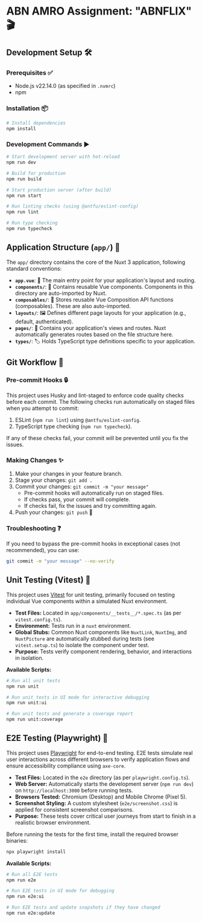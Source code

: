 # ABN AMRO Assignment: "ABNFLIX" 🎬

## Development Setup 🛠️

### Prerequisites ✅

- Node.js v22.14.0 (as specified in `.nvmrc`)
- npm

### Installation 📦

```bash
# Install dependencies
npm install
```

### Development Commands ▶️

```bash
# Start development server with hot-reload
npm run dev

# Build for production
npm run build

# Start production server (after build)
npm run start

# Run linting checks (using @antfu/eslint-config)
npm run lint

# Run type checking
npm run typecheck
```

## Application Structure (`app/`) 📁

The `app/` directory contains the core of the Nuxt 3 application, following standard conventions:

- **`app.vue`**: 🚪 The main entry point for your application's layout and routing.
- **`components/`**: 🧱 Contains reusable Vue components. Components in this directory are auto-imported by Nuxt.
- **`composables/`**: 🎣 Stores reusable Vue Composition API functions (composables). These are also auto-imported.
- **`layouts/`**: 🖼️ Defines different page layouts for your application (e.g., default, authenticated).
- **`pages/`**: 📄 Contains your application's views and routes. Nuxt automatically generates routes based on the file structure here.
- **`types/`**: 🏷️ Holds TypeScript type definitions specific to your application.

## Git Workflow 🔄

### Pre-commit Hooks 🔒

This project uses Husky and lint-staged to enforce code quality checks before each commit. The following checks run automatically on staged files when you attempt to commit:

1.  ESLint (`npm run lint`) using `@antfu/eslint-config`.
2.  TypeScript type checking (`npm run typecheck`).

If any of these checks fail, your commit will be prevented until you fix the issues.

### Making Changes ✨

1.  Make your changes in your feature branch.
2.  Stage your changes: `git add .`
3.  Commit your changes: `git commit -m "your message"`
    - Pre-commit hooks will automatically run on staged files.
    - If checks pass, your commit will complete.
    - If checks fail, fix the issues and try committing again.
4.  Push your changes: `git push` 🚀

### Troubleshooting ❓

If you need to bypass the pre-commit hooks in exceptional cases (not recommended), you can use:

```bash
git commit -m "your message" --no-verify
```

## Unit Testing (Vitest) 🧪

This project uses [Vitest](https://vitest.dev/) for unit testing, primarily focused on testing individual Vue components within a simulated Nuxt environment.

- **Test Files:** Located in `app/components/__tests__/*.spec.ts` (as per `vitest.config.ts`).
- **Environment:** Tests run in a `nuxt` environment.
- **Global Stubs:** Common Nuxt components like `NuxtLink`, `NuxtImg`, and `NuxtPicture` are automatically stubbed during tests (see `vitest.setup.ts`) to isolate the component under test.
- **Purpose:** Tests verify component rendering, behavior, and interactions in isolation.

**Available Scripts:**

```bash
# Run all unit tests
npm run unit

# Run unit tests in UI mode for interactive debugging
npm run unit:ui

# Run unit tests and generate a coverage report
npm run unit:coverage
```

## E2E Testing (Playwright) 🤖

This project uses [Playwright](https://playwright.dev/) for end-to-end testing. E2E tests simulate real user interactions across different browsers to verify application flows and ensure accessibility compliance using `axe-core`.

- **Test Files:** Located in the `e2e` directory (as per `playwright.config.ts`).
- **Web Server:** Automatically starts the development server (`npm run dev`) on `http://localhost:3000` before running tests.
- **Browsers Tested:** Chromium (Desktop) and Mobile Chrome (Pixel 5).
- **Screenshot Styling:** A custom stylesheet (`e2e/screenshot.css`) is applied for consistent screenshot comparisons.
- **Purpose:** These tests cover critical user journeys from start to finish in a realistic browser environment.

Before running the tests for the first time, install the required browser binaries:

```bash
npx playwright install
```

**Available Scripts:**

```bash
# Run all E2E tests
npm run e2e

# Run E2E tests in UI mode for debugging
npm run e2e:ui

# Run E2E tests and update snapshots if they have changed
npm run e2e:update
```
